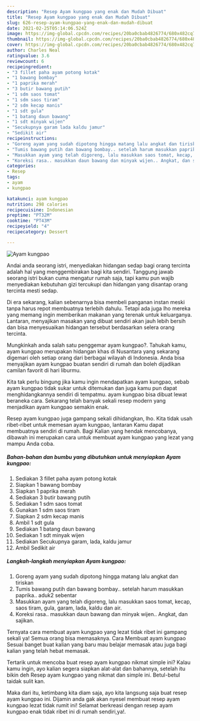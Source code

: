 ```yaml
---
description: "Resep Ayam kungpao yang enak dan Mudah Dibuat"
title: "Resep Ayam kungpao yang enak dan Mudah Dibuat"
slug: 626-resep-ayam-kungpao-yang-enak-dan-mudah-dibuat
date: 2021-02-25T05:14:06.524Z
image: https://img-global.cpcdn.com/recipes/20ba0cbab4826774/680x482cq70/ayam-kungpao-foto-resep-utama.jpg
thumbnail: https://img-global.cpcdn.com/recipes/20ba0cbab4826774/680x482cq70/ayam-kungpao-foto-resep-utama.jpg
cover: https://img-global.cpcdn.com/recipes/20ba0cbab4826774/680x482cq70/ayam-kungpao-foto-resep-utama.jpg
author: Charles Neal
ratingvalue: 3.6
reviewcount: 6
recipeingredient:
- "3 fillet paha ayam potong kotak"
- "1 bawang bombay"
- "1 paprika merah"
- "3 butir bawang putih"
- "1 sdm saos tomat"
- "1 sdm saos tiram"
- "2 sdm kecap manis"
- "1 sdt gula"
- "1 batang daun bawang"
- "1 sdt minyak wijen"
- "Secukupnya garam lada kaldu jamur"
- "Sedikit air"
recipeinstructions:
- "Goreng ayam yang sudah dipotong hingga matang lalu angkat dan tiriskan"
- "Tumis bawang putih dan bawang bombay.. setelah harum masukkan paprika.. aduk2 sebentar"
- "Masukkan ayam yang telah digoreng, lalu masukkan saos tomat, kecap, saos tiram, gula, garam, lada, kaldu dan air."
- "Koreksi rasa.. masukkan daun bawang dan minyak wijen.. Angkat, dan sajikan."
categories:
- Resep
tags:
- ayam
- kungpao

katakunci: ayam kungpao 
nutrition: 298 calories
recipecuisine: Indonesian
preptime: "PT32M"
cooktime: "PT43M"
recipeyield: "4"
recipecategory: Dessert

---
```



![Ayam kungpao](https://img-global.cpcdn.com/recipes/20ba0cbab4826774/680x482cq70/ayam-kungpao-foto-resep-utama.jpg)

Andai anda seorang istri, menyediakan hidangan sedap bagi orang tercinta adalah hal yang menggembirakan bagi kita sendiri. Tanggung jawab seorang istri bukan cuma mengatur rumah saja, tapi kamu pun wajib menyediakan kebutuhan gizi tercukupi dan hidangan yang disantap orang tercinta mesti sedap.

Di era  sekarang, kalian sebenarnya bisa membeli panganan instan meski tanpa harus repot membuatnya terlebih dahulu. Tetapi ada juga lho mereka yang memang ingin memberikan makanan yang terenak untuk keluarganya. Lantaran, menyajikan masakan yang dibuat sendiri akan jauh lebih bersih dan bisa menyesuaikan hidangan tersebut berdasarkan selera orang tercinta. 



Mungkinkah anda salah satu penggemar ayam kungpao?. Tahukah kamu, ayam kungpao merupakan hidangan khas di Nusantara yang sekarang digemari oleh setiap orang dari berbagai wilayah di Indonesia. Anda bisa menyajikan ayam kungpao buatan sendiri di rumah dan boleh dijadikan camilan favorit di hari liburmu.

Kita tak perlu bingung jika kamu ingin mendapatkan ayam kungpao, sebab ayam kungpao tidak sukar untuk ditemukan dan juga kamu pun dapat menghidangkannya sendiri di tempatmu. ayam kungpao bisa dibuat lewat beraneka cara. Sekarang telah banyak sekali resep modern yang menjadikan ayam kungpao semakin enak.

Resep ayam kungpao juga gampang sekali dihidangkan, lho. Kita tidak usah ribet-ribet untuk memesan ayam kungpao, lantaran Kamu dapat membuatnya sendiri di rumah. Bagi Kalian yang hendak mencobanya, dibawah ini merupakan cara untuk membuat ayam kungpao yang lezat yang mampu Anda coba.

<!--inarticleads1-->

##### Bahan-bahan dan bumbu yang dibutuhkan untuk menyiapkan Ayam kungpao:

1. Sediakan 3 fillet paha ayam potong kotak
1. Siapkan 1 bawang bombay
1. Siapkan 1 paprika merah
1. Sediakan 3 butir bawang putih
1. Sediakan 1 sdm saos tomat
1. Gunakan 1 sdm saos tiram
1. Siapkan 2 sdm kecap manis
1. Ambil 1 sdt gula
1. Sediakan 1 batang daun bawang
1. Sediakan 1 sdt minyak wijen
1. Sediakan Secukupnya garam, lada, kaldu jamur
1. Ambil Sedikit air




<!--inarticleads2-->

##### Langkah-langkah menyiapkan Ayam kungpao:

1. Goreng ayam yang sudah dipotong hingga matang lalu angkat dan tiriskan
1. Tumis bawang putih dan bawang bombay.. setelah harum masukkan paprika.. aduk2 sebentar
1. Masukkan ayam yang telah digoreng, lalu masukkan saos tomat, kecap, saos tiram, gula, garam, lada, kaldu dan air.
1. Koreksi rasa.. masukkan daun bawang dan minyak wijen.. Angkat, dan sajikan.




Ternyata cara membuat ayam kungpao yang lezat tidak ribet ini gampang sekali ya! Semua orang bisa memasaknya. Cara Membuat ayam kungpao Sesuai banget buat kalian yang baru mau belajar memasak atau juga bagi kalian yang telah hebat memasak.

Tertarik untuk mencoba buat resep ayam kungpao nikmat simple ini? Kalau kamu ingin, ayo kalian segera siapkan alat-alat dan bahannya, setelah itu bikin deh Resep ayam kungpao yang nikmat dan simple ini. Betul-betul taidak sulit kan. 

Maka dari itu, ketimbang kita diam saja, ayo kita langsung saja buat resep ayam kungpao ini. Dijamin anda gak akan nyesel membuat resep ayam kungpao lezat tidak rumit ini! Selamat berkreasi dengan resep ayam kungpao enak tidak ribet ini di rumah sendiri,ya!.

